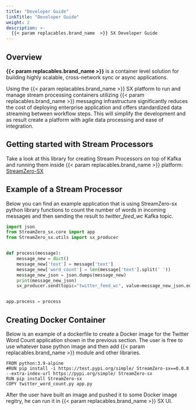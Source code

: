 ```yaml
---
title: "Developer Guide"
linkTitle: "Developer Guide"
weight: 2
description: >-
  {{< param replacables.brand_name  >}} SX Developer Guide
---
```


## Overview

**{{< param replacables.brand_name  >}}** is a container level solution for building highly scalable, cross-network  sync or async applications.

Using the {{< param replacables.brand_name  >}} SX platform to run and manage stream processing containers utilizing {{< param replacables.brand_name  >}} messaging infrastructure significantly reduces the cost of deploying enterprise application and offers standardized data streaming between workflow steps.  This will simplify the development and as result create a platform with agile data processing and ease of integration.

## Getting started with Stream Processors

Take a look at this library for creating Stream Processors on top of Kafka and running them inside {{< param replacables.brand_name  >}} platform:
[StreamZero-SX](https://pypi.org/project/StreamZero-sx/) 

## Example of a Stream Processor

Below you can find an example application that is using StreamZero-sx python library functions to count the number of words in incoming messages and then sending the result to *twitter_feed_wc* Kafka topic.  
```python
import json
from StreamZero_sx.core import app
from StreamZero_sx.utils import sx_producer


def process(message):
    message_new = dict()
    message_new['text'] = message['text']
    message_new['word_count'] = len(message['text'].split(' '))
    message_new_json = json.dumps(message_new)
    print(message_new_json)
    sx_producer.send(topic="twitter_feed_wc", value=message_new_json.encode('utf-8'))


app.process = process

```

## Creating Docker Container

Below is an example of a dockerfile to create a Docker image for the Twitter Word Count application shown in the previous section. The user is free to use whatever base python image
and then add {{< param replacables.brand_name  >}} module and other libraries.

```
FROM python:3.9-alpine
#RUN pip install -i https://test.pypi.org/simple/ StreamZero-sx==0.0.8 --extra-index-url https://pypi.org/simple/ StreamZero-sx
RUN pip install StreamZero-sx
COPY twitter_word_count.py app.py
```

After the user have built an image and pushed it to some Docker image regitry, he can run it in {{< param replacables.brand_name  >}} SX UI.
